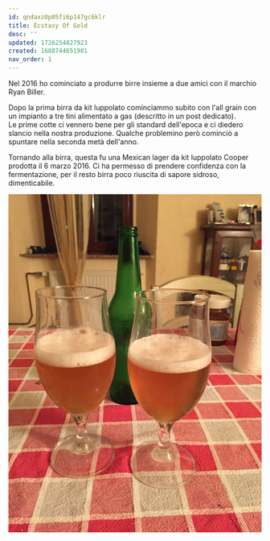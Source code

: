 ```yaml
---
id: qndaxz0p05fi6p147gc6klr
title: Ecstasy Of Gold
desc: ''
updated: 1726254827923
created: 1688744651981
nav_order: 1
---
```

Nel 2016 ho cominciato a produrre birre insieme a due amici con il marchio Ryan Biller.

Dopo la prima birra da kit luppolato cominciammo subito con l'all grain con un impianto a tre tini alimentato a gas (descritto in un post dedicato).  
Le prime cotte ci vennero bene per gli standard dell'epoca e ci diedero slancio nella nostra produzione. Qualche problemino però cominciò a spuntare nella seconda metà dell'anno.

Tornando alla birra, questa fu una Mexican lager da kit luppolato Cooper prodotta il 6 marzo 2016.
Ci ha permesso di prendere confidenza con la fermentazione, per il resto birra poco riuscita di sapore sidroso, dimenticabile.

![image](./assets/images/ecstasyOfGold.jpg)

